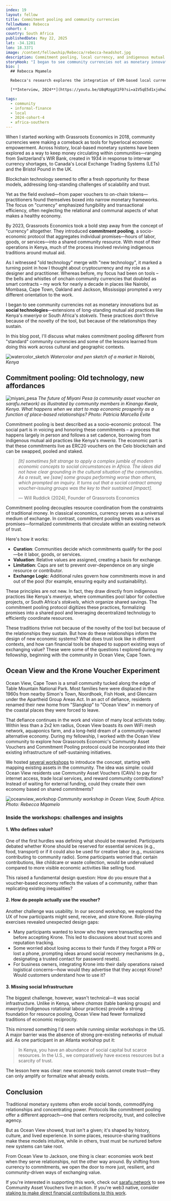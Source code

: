 ```yaml
---
index: 19
layout: fellow
title: Commitment pooling and community currencies
fellowName: Rebecca
cohort: 4
country: South Africa
publishedDate: May 22, 2025
lat: -34.1281
lon: 18.3371
image: /content/fellowship/Rebecca/rebecca-headshot.jpg
description: Commitment pooling, local currency, and indigenous mutual aid practices.
storyHook: "I began to see community currencies not as monetary innovations but as social technologies—extensions of long-standing mutual aid practices like Kenya's mweriya or South Africa's stokvels. These practices don't thrive because of the novelty of the tool, but because of the relationships they sustain."
bio: |
  ## Rebecca Mqamelo

  Rebecca's research explores the integration of EVM-based local currencies with traditional economic practices in Africa. Her study will analyze ERC20-based local currency models, comparing (1) traditional digital vouchers where they are backed by a government body or money and (2) an emergent, potentially transformative model where the community pools their future production capacity as commitment. How does tokenizing social contracts redefine our understanding of the function of money in a community? What are the underlying protocols that sustain non-monetary, indigenous practices of resource coordination? And how can these protocols find new expression in decentralized technology, transforming inherited systems into powerful tools for ecological sustainability, cooperation and mutual care? In an attempt to answer these questions, the project will focus on communities in Kenya and South Africa that are reviving their customs through [Grassroots Economics' Sarafu Network](https://grassrootseconomics.org/pages/sarafu-network), which also offers 6+ years of onchain data.

  [**Interview, 2024**](https://youtu.be/U8qMzggX1F0?si=a1V5qE5d1xjohwZM)

tags:
  - community
  - informal-finance
  - local
  - 2024-cohort-4
  - africa-southern
---
```



When I started working with Grassroots Economics in 2018, community currencies were making a comeback as tools for hyperlocal economic empowerment. Across history, local-based monetary systems have been explored as a way to keep money circulating within communities—ranging from Switzerland's WIR Bank, created in 1934 in response to interwar currency shortages, to Canada's Local Exchange Trading Systems (LETs) and the Bristol Pound in the UK.

Blockchain technology seemed to offer a fresh opportunity for these models, addressing long-standing challenges of scalability and trust.

Yet as the field evolved—from paper vouchers to on-chain tokens—practitioners found themselves boxed into narrow monetary frameworks. The focus on "currency" emphasized fungibility and transactional efficiency, often neglecting the relational and communal aspects of what makes a healthy economy.

By 2023, Grassroots Economics took a bold step away from the concept of "currency" altogether. They introduced **commitment pooling**, a socio-economic protocol that aggregates individual promises—hours of labor, goods, or services—into a shared community resource. With most of their operations in Kenya, much of the process involved reviving indigenous traditions around mutual aid.

As I witnessed "old technology" merge with "new technology", it marked a turning point in how I thought about cryptocurrency and my role as a designer and practitioner. Whereas before, my focus had been on tools – the bells and whistles of onchain community currencies that doubled as smart contracts – my work for nearly a decade in places like Nairobi, Mombasa, Cape Town, Oakland and Jackson, Mississippi prompted a very different orientation to the work.

I began to see community currencies not as monetary innovations but as **social technologies**—extensions of long-standing mutual aid practices like Kenya's *mweriya* or South Africa's *stokvels*. These practices don't thrive because of the novelty of the tool, but because of the relationships they sustain. 

In this blog post, I'll discuss what makes commitment pooling different from "standard" community currencies and some of the lessons learned from doing this work across cultural and geographic contexts.

![watercolor_sketch](watercolor_sketch.jpg)
*Watercolor and pen sketch of a market in Nairobi, Kenya*

## Commitment pooling: Old technology, new affordances

![miyani_pesa](miyani_pesa.jpg)
*The future of Miyani Pesa (a community asset voucher on sarafu.network) as illustrated by community members in Kinango Kwale, Kenya. What happens when we start to map economic prosperity as a function of place-based relationships? Photo: Patricia Marcella Evite*

Commitment pooling is best described as a socio-economic protocol. The social part is in voicing and honoring these commitments – a process that happens largely in person and follows a set cadence, borrowing from indigenous mutual aid practices like Kenya's *mweria*. The economic part is that these commitments live as ERC20 vouchers on the Celo blockchain and can be swapped, pooled and staked.

>*\[It\] sometimes felt strange to apply a complex jumble of modern economic concepts to social circumstances in Africa. The ideas did not have clear grounding in the cultural situation of the communities. As a result, we \[saw\] some groups performing worse than others, which prompted an inquiry. It turns out that a social contract among voucher-issuing groups was the key to their sustained \[impact\].*
>
>— Will Ruddick (2024), Founder of Grassroots Economics

Commitment pooling decouples resource coordination from the constraints of traditional money. In classical economics, currency serves as a universal medium of exchange. In contrast, commitment pooling treats vouchers as promises—formalized commitments that circulate within an existing network of trust.

Here's how it works:

* **Curation**: Communities decide which commitments qualify for the pool—be it labor, goods, or services.  
* **Valuation**: Relative values are assigned, creating a basis for exchange.  
* **Limitation**: Caps are set to prevent over-dependence on any single resource or contributor.  
* **Exchange Logic**: Additional rules govern how commitments move in and out of the pool (for example, ensuring equity and sustainability).

These principles are not new. In fact, they draw directly from indigenous practices like Kenya's *mweriya*, where communities pool labor for collective projects, or South Africa's *stokvels*, which organize shared savings. The commitment pooling protocol digitizes these practices, formalizing promises into a shared pool and leveraging decentralized technology to efficiently coordinate resources. 

These traditions thrive not because of the novelty of the tool but because of the relationships they sustain. But how do these relationships inform the design of new economic systems? What does trust look like in different contexts, and how can financial tools be shaped to support existing ways of exchanging value? These were some of the questions I explored during my fellowship, beginning with the community in Ocean View, Cape Town.

## Ocean View and the Krone Voucher Experiment

Ocean View, Cape Town is a small community tucked along the edge of Table Mountain National Park. Most families here were displaced in the 1960s from nearby Simon's Town, Noordhoek, Fish Hoek, and Glencairn under the Apartheid Group Areas Act. In an act of defiance, residents renamed their new home from "Slangkop" to "Ocean View" in memory of the coastal places they were forced to leave.

That defiance continues in the work and vision of many local activists today. Within less than a 2x2 km radius, Ocean View boasts its own WiFi mesh network, aquaponics farm, and a long-held dream of a community-owned alternative economy. During my fellowship, I worked with the Ocean View community to explore how Grassroots Economic's Community Asset Vouchers and Commitment Pooling protocol could be incorporated into their existing infrastructure of self-sustaining initiatives.

We hosted [several workshops](https://www.inethi.org.za/2024/10/18/intro-to-krone-workshop-in-ocean-view-25-may-2024/) to introduce the concept, starting with mapping existing assets in the community. The idea was simple: could Ocean View residents use Community Asset Vouchers (CAVs) to pay for internet access, trade local services, and reward community contributions? Instead of waiting for external funding, could they create their own economy based on shared commitments?

![oceanview_workshop](oceanview_workshop.jpg)
*Community workshop in Ocean View, South Africa. Photo: Rebecca Mqamelo*

### **Inside the workshops: challenges and insights**

#### **1\. Who defines value?**

One of the first hurdles was defining what should be rewarded. Participants debated whether Krone should be reserved for essential services (e.g., food, transport) or if it could also be used for creative labor (e.g., musicians contributing to community radio). Some participants worried that certain contributions, like childcare or waste collection, would be undervalued compared to more visible economic activities like selling food.

This raised a fundamental design question: How do you ensure that a voucher-based economy reflects the values of a community, rather than replicating existing inequalities?

#### **2\. How do people actually use the voucher?**

Another challenge was usability. In our second workshop, we explored the UX of how participants might send, receive, and store Krone. Role-playing exercises revealed unexpected design gaps:

* Many participants wanted to know who they were transacting with before accepting Krone. This led to discussions about trust scores and reputation tracking.  
* Some worried about losing access to their funds if they forgot a PIN or lost a phone, prompting ideas around social recovery mechanisms (e.g., designating a trusted contact for password resets).  
* For business owners, integrating Krone into their daily operations raised logistical concerns—how would they advertise that they accept Krone? Would customers understand how to use it?

#### **3\. Missing social Infrastructure**

The biggest challenge, however, wasn't technical—it was social infrastructure. Unlike in Kenya, where *chamas* (table banking groups) and *mweriya* (indigenous rotational labour practices) provide a strong foundation for resource pooling, Ocean View had fewer formalized traditions of economic reciprocity. 

This mirrored something I'd seen while running similar workshops in the US. A major barrier was the absence of strong pre-existing networks of mutual aid. As one participant in an Atlanta workshop put it: 

>In Kenya, you have an abundance of social capital but scarce resources. In the U.S., we comparatively have excess resources but a scarcity of trust.


The lesson here was clear: new economic tools cannot create trust—they can only amplify or formalize what already exists.

## Conclusion

Traditional monetary systems often erode social bonds, commodifying relationships and concentrating power. Protocols like commitment pooling offer a different approach—one that centers reciprocity, trust, and collective agency. 

But as Ocean View showed, trust isn't a given; it's shaped by history, culture, and lived experience. In some places, resource-sharing traditions make these models intuitive, while in others, trust must be nurtured before new systems can take root.

From Ocean View to Jackson, one thing is clear: economies work best when they serve relationships, not the other way around. By shifting from currency to commitments, we open the door to more just, resilient, and community-driven ways of exchanging value.

If you're interested in supporting this work, check out [sarafu.network](https://sarafu.network/) to see Community Asset Vouchers live in action. If you're web3 native, consider [staking to make direct financial contributions to this work](https://www.grassrootseconomics.org/pages/get-involved).
